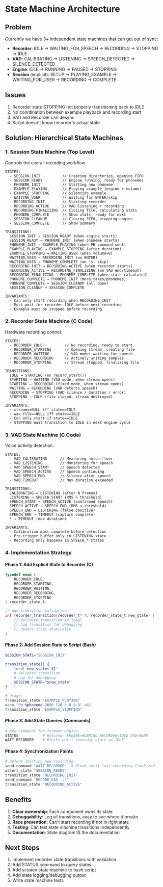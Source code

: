 # State Machine Architecture

## Problem
Currently we have 3+ independent state machines that can get out of sync:
- **Recorder**: IDLE → WAITING_FOR_SPEECH → RECORDING → STOPPING → IDLE
- **VAD**: CALIBRATING → LISTENING → SPEECH_DETECTED → SILENCE_DETECTED
- **Engine**: IDLE → RUNNING → PAUSED → STOPPING
- **Session** (implicit): SETUP → PLAYING_EXAMPLE → WAITING_FOR_USER → RECORDING → COMPLETE

## Issues
1. Recorder state STOPPING not properly transitioning back to IDLE
2. No coordination between example playback and recording start
3. VAD and Recorder can desync
4. Script doesn't know recorder's actual state

## Solution: Hierarchical State Machines

### 1. Session State Machine (Top Level)
Controls the overall recording workflow.

```
STATES:
  - SESSION_INIT          // Creating directories, opening FIFO
  - SESSION_READY         // Engine running, ready for phonemes
  - PHONEME_INIT          // Starting new phoneme
  - EXAMPLE_PLAYING       // Playing example (engine + volume)
  - EXAMPLE_STOPPING      // Silencing example
  - WAITING_USER          // Waiting for ENTER/skip
  - RECORDING_INIT        // Starting recorder
  - RECORDING_ACTIVE      // VAD listening + recording
  - RECORDING_FINALIZING  // Closing file, calculating stats
  - PHONEME_COMPLETE      // Show stats, ready for next
  - SESSION_CLEANUP       // Closing FIFO, stopping engine
  - SESSION_COMPLETE      // Show summary

TRANSITIONS:
  SESSION_INIT → SESSION_READY (when engine starts)
  SESSION_READY → PHONEME_INIT (when phoneme starts)
  PHONEME_INIT → EXAMPLE_PLAYING (when PH command sent)
  EXAMPLE_PLAYING → EXAMPLE_STOPPING (after duration)
  EXAMPLE_STOPPING → WAITING_USER (when volume=0)
  WAITING_USER → RECORDING_INIT (on ENTER)
  WAITING_USER → PHONEME_COMPLETE (on 's' skip)
  RECORDING_INIT → RECORDING_ACTIVE (when recorder starts)
  RECORDING_ACTIVE → RECORDING_FINALIZING (on VAD end/timeout)
  RECORDING_FINALIZING → PHONEME_COMPLETE (when stats calculated)
  PHONEME_COMPLETE → PHONEME_INIT (more takes/phonemes)
  PHONEME_COMPLETE → SESSION_CLEANUP (all done)
  SESSION_CLEANUP → SESSION_COMPLETE

INVARIANTS:
  - Can only start recording when RECORDING_INIT
  - Must wait for recorder IDLE before next recording
  - Example must be stopped before recording
```

### 2. Recorder State Machine (C Code)
Hardware recording control.

```
STATES:
  - RECORDER_IDLE          // No recording, ready to start
  - RECORDER_STARTING      // Opening stream, creating file
  - RECORDER_WAITING       // VAD mode: waiting for speech
  - RECORDER_RECORDING     // Actively writing samples
  - RECORDER_STOPPING      // Stream stopped, finalizing file

TRANSITIONS:
  IDLE → STARTING (on record_start())
  STARTING → WAITING (VAD mode, when stream opens)
  STARTING → RECORDING (fixed mode, when stream opens)
  WAITING → RECORDING (VAD detects speech)
  RECORDING → STOPPING (VAD silence / duration / error)
  STOPPING → IDLE (file closed, stream destroyed)

INVARIANTS:
  - stream==NULL iff state==IDLE
  - wav_file==NULL iff state==IDLE
  - Can only start if state==IDLE
  - STOPPING must transition to IDLE in next engine cycle
```

### 3. VAD State Machine (C Code)
Voice activity detection.

```
STATES:
  - VAD_CALIBRATING      // Measuring noise floor
  - VAD_LISTENING        // Monitoring for speech
  - VAD_SPEECH_START     // Speech detected
  - VAD_SPEECH_ACTIVE    // Speech continuing
  - VAD_SPEECH_END       // Silence after speech
  - VAD_TIMEOUT          // Max duration exceeded

TRANSITIONS:
  CALIBRATING → LISTENING (after N frames)
  LISTENING → SPEECH_START (RMS > threshold)
  SPEECH_START → SPEECH_ACTIVE (confirmed speech)
  SPEECH_ACTIVE → SPEECH_END (RMS < threshold)
  SPEECH_END → LISTENING (false positive)
  SPEECH_END → TIMEOUT (capture complete)
  * → TIMEOUT (max duration)

INVARIANTS:
  - Calibration must complete before detection
  - Pre-trigger buffer only in LISTENING state
  - Recording only happens in SPEECH_* states
```

### 4. Implementation Strategy

#### Phase 1: Add Explicit State to Recorder (C)
```c
typedef enum {
    RECORDER_IDLE,
    RECORDER_STARTING,
    RECORDER_WAITING,
    RECORDER_RECORDING,
    RECORDER_STOPPING
} recorder_state_t;

// Add transition validation
int recorder_transition(recorder_t* r, recorder_state_t new_state) {
    // Validate transition is legal
    // Log transition for debugging
    // Update state atomically
}
```

#### Phase 2: Add Session State to Script (Bash)
```bash
SESSION_STATE="SESSION_INIT"

transition_state() {
    local new_state="$1"
    # Validate transition
    # Log for debugging
    SESSION_STATE="$new_state"
}

# Usage:
transition_state "EXAMPLE_PLAYING"
echo "PH $phoneme 2000 120 0.8 0.3" >&3
transition_state "EXAMPLE_STOPPING"
```

#### Phase 3: Add State Queries (Commands)
```bash
# New commands for formant engine:
STATUS           # Returns: ENGINE=RUNNING RECORDER=IDLE VAD=NONE
WAIT_RECORDER    # Blocks until recorder state == IDLE
```

#### Phase 4: Synchronization Points
```bash
# Before starting new recording:
send_command "WAIT_RECORDER"  # Block until last recording finalized
assert_state "SESSION_READY"
transition_state "RECORDING_INIT"
send_command "RECORD_VAD ..."
transition_state "RECORDING_ACTIVE"
```

## Benefits
1. **Clear ownership**: Each component owns its state
2. **Debuggability**: Log all transitions, easy to see where it breaks
3. **Race prevention**: Can't start recording if not in right state
4. **Testing**: Can test state machine transitions independently
5. **Documentation**: State diagram IS the documentation

## Next Steps
1. Implement recorder state transitions with validation
2. Add STATUS command to query states
3. Add session state machine to bash script
4. Add state logging/debugging output
5. Write state machine tests
